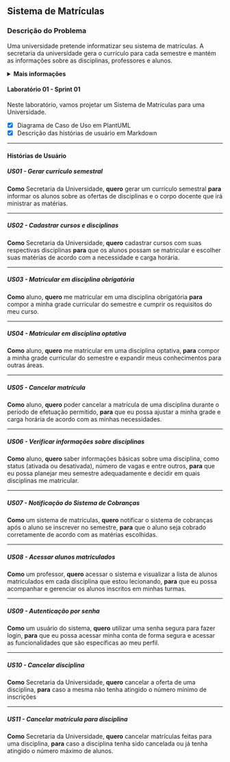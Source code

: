## Sistema de Matrículas
### Descrição do Problema

Uma universidade pretende informatizar seu sistema de matrículas. A secretaria da universidade gera o currículo para cada semestre e mantém as informações sobre as disciplinas, professores e alunos.

<details>
<summary><b>Mais informações</b></summary>

Cada curso tem um nome, um determinado número de créditos e é constituído por diversas disciplinas.

Os alunos podem se matricular em 4 disciplinas como 1ª opção (obrigatórias) e em mais 2 outras alternativas (optativas).

Há períodos para efetuar matrículas, durante os quais um aluno pode acessar o sistema para se matricular em disciplinas e/ou para cancelar matrículas feitas anteriormente.

Uma disciplina só fica ativa, isto é, só vai ocorrer no semestre seguinte se, no final do período de matrículas tiver, pelo menos, 3 alunos inscritos (matriculados). Caso contrário, a disciplina será cancelada. O número máximo de alunos inscritos a uma disciplina é de 60 e quando este número é atingido, as inscrições (matrículas) para essa disciplina são encerradas.

Após um aluno se inscrever para um semestre, o sistema de cobranças é notificado pelo sistema de matrículas, de modo que o aluno possa ser cobrado pelas disciplinas daquele semestre.

Os professores podem acessar o sistema para saber quais são os alunos que estão matriculados em cada disciplina.

Todos os usuários do sistema têm senhas que são utilizadas para validação do respectivo login.

</details>

#### Laboratório 01 - Sprint 01

Neste laboratório, vamos projetar um Sistema de Matrículas para uma Universidade.

- [x] Diagrama de Caso de Uso em PlantUML
- [x] Descrição das histórias de usuário em Markdown

---
#### Histórias de Usuário

##### US01 - Gerar currículo semestral

**Como** Secretaria da Universidade, **quero** gerar um currículo semestral **para** informar os alunos sobre as ofertas de disciplinas e o corpo docente que irá ministrar as matérias.

---
##### US02 - Cadastrar cursos e disciplinas

**Como** Secretaria da Universidade, **quero** cadastrar cursos com suas respectivas disciplinas **para** que os alunos possam se matricular e escolher suas matérias de acordo com a necessidade e carga horária.

---
##### US03 - Matricular em disciplina obrigatória

**Como** aluno, **quero** me matricular em uma disciplina obrigatória **para**  compor a minha grade curricular do semestre e cumprir os requisitos do meu curso.

---
##### US04 - Matricular em disciplina optativa
**Como** aluno, **quero** me matricular em uma disciplina optativa, **para** compor a minha grade curricular do semestre e expandir meus conhecimentos para outras áreas.

---
##### US05 - Cancelar matrícula
**Como** aluno, **quero** poder cancelar a matrícula de uma disciplina durante o período de efetuação permitido, **para** que eu possa ajustar a minha grade e carga horária de acordo com as minhas necessidades.

---
##### US06 - Verificar informações sobre disciplinas
**Como** aluno, **quero** saber informações básicas sobre uma disciplina, como status (ativada ou desativada), número de vagas e entre outros, **para** que eu possa planejar meu semestre adequadamente e decidir em quais disciplinas me matricular.

---
##### US07 - Notificação do Sistema de Cobranças
**Como** um sistema de matrículas, **quero** notificar o sistema de cobranças após o aluno se inscrever no semestre, **para** que o aluno seja cobrado corretamente de acordo com as matérias escolhidas. 

---
##### US08 - Acessar alunos matriculados
**Como** um professor, **quero** acessar o sistema e visualizar a lista de alunos matriculados em cada disciplina que estou lecionando, **para** que eu possa acompanhar e gerenciar os alunos inscritos em minhas turmas.

---
##### US09 - Autenticação por senha 
**Como** um usuário do sistema, **quero** utilizar uma senha segura para fazer login, **para** que eu possa acessar minha conta de forma segura e acessar as funcionalidades que são específicas ao meu perfil.

---
##### US10 - Cancelar disciplina
**Como** Secretaria da Universidade, **quero** cancelar a oferta de uma disciplina, **para** caso a mesma não tenha atingido o número mínimo de inscrições

---
##### US11 - Cancelar matrícula para disciplina
**Como** Secretaria da Universidade, **quero** cancelar matrículas feitas para uma disciplina, **para** caso a disciplina tenha sido cancelada ou já tenha atingido o número máximo de alunos.